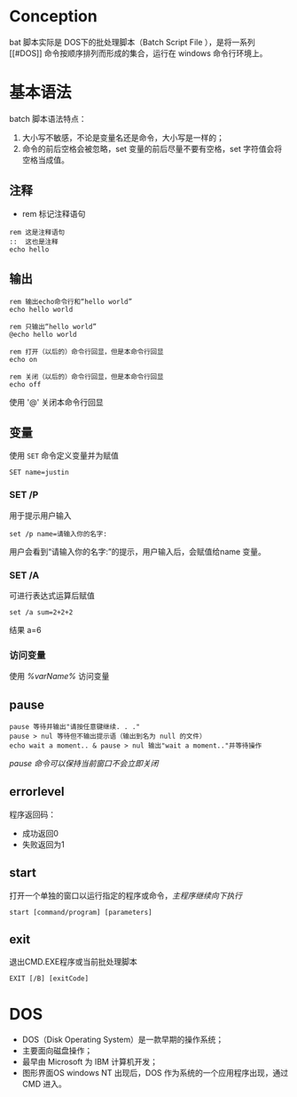 # Conception
bat 脚本实际是 DOS下的批处理脚本（Batch Script File ），是将一系列 [[#DOS]] 命令按顺序排列而形成的集合，运行在 windows 命令行环境上。

# 基本语法
batch 脚本语法特点：
1. 大小写不敏感，不论是变量名还是命令，大小写是一样的；
2. 命令的前后空格会被忽略，set 变量的前后尽量不要有空格，set 字符值会将空格当成值。

## 注释
- rem 标记注释语句

```batch
rem 这是注释语句
::  这也是注释
echo hello
```


## 输出
```batch
rem 输出echo命令行和“hello world”
echo hello world

rem 只输出“hello world”
@echo hello world

rem 打开（以后的）命令行回显，但是本命令行回显
echo on

rem 关闭（以后的）命令行回显，但是本命令行回显
echo off
```

使用 '@' 关闭本命令行回显

## 变量
使用 `SET` 命令定义变量并为赋值
```batch
SET name=justin
```

### SET /P
用于提示用户输入
```batch
set /p name=请输入你的名字:
```
用户会看到“请输入你的名字:”的提示，用户输入后，会赋值给name 变量。

### SET /A
可进行表达式运算后赋值
```batch
set /a sum=2+2+2
```
结果 a=6

### 访问变量
使用 *%varName%* 访问变量
 

## pause
```batch
pause 等待并输出"请按任意键继续. . ."
pause > nul 等待但不输出提示语（输出到名为 null 的文件）
echo wait a moment.. & pause > nul 输出"wait a moment.."并等待操作
```

*pause 命令可以保持当前窗口不会立即关闭*


## errorlevel
程序返回码：
- 成功返回0
- 失败返回为1

## start
打开一个单独的窗口以运行指定的程序或命令，*主程序继续向下执行*
```batch
start [command/program] [parameters]
```


## exit
退出CMD.EXE程序或当前批处理脚本
```batch
EXIT [/B] [exitCode]
```

# DOS

- DOS（Disk Operating System）是一款早期的操作系统；
- 主要面向磁盘操作；
- 最早由 Microsoft 为 IBM 计算机开发；
- 图形界面OS windows NT 出现后，DOS 作为系统的一个应用程序出现，通过 CMD 进入。
